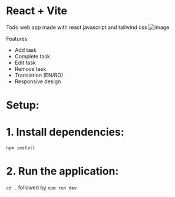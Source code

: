 # React + Vite

Todo web app made with react javascript and tailwind css 
![image](https://github.com/user-attachments/assets/be15a835-902e-46ea-94e3-691a488c7596)

Features: 
 - Add task
 - Complete task
 - Edit task
 - Remove task
 - Translation (EN/RO)
 - Responsive design

# Setup:

# 1. Install dependencies:
`npm install`

# 2. Run the application:
`cd .`
followed by
`npm run dev`
